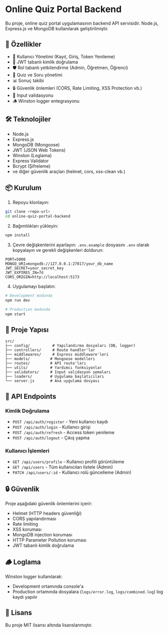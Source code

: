 # Online Quiz Portal Backend

Bu proje, online quiz portal uygulamasının backend API servisidir. Node.js, Express.js ve MongoDB kullanılarak geliştirilmiştir.

## 🚀 Özellikler

- 👥 Kullanıcı Yönetimi (Kayıt, Giriş, Token Yenileme)
- 🔐 JWT tabanlı kimlik doğrulama
- 🛡️ Rol tabanlı yetkilendirme (Admin, Öğretmen, Öğrenci)
- 📝 Quiz ve Soru yönetimi
- 📊 Sonuç takibi
- 🔒 Güvenlik önlemleri (CORS, Rate Limiting, XSS Protection vb.)
- 📝 Input validasyonu
- 🪵 Winston logger entegrasyonu

## 🛠️ Teknolojiler

- Node.js
- Express.js
- MongoDB (Mongoose)
- JWT (JSON Web Tokens)
- Winston (Loglama)
- Express Validator
- Bcrypt (Şifreleme)
- ve diğer güvenlik araçları (helmet, cors, xss-clean vb.)

## 📦 Kurulum

1. Repoyu klonlayın:
```bash
git clone <repo-url>
cd online-quiz-portal-backend
```

2. Bağımlılıkları yükleyin:
```bash
npm install
```

3. Çevre değişkenlerini ayarlayın:
`.env.example` dosyasını `.env` olarak kopyalayın ve gerekli değişkenleri doldurun:
```env
PORT=5000
MONGO_URI=mongodb://127.0.0.1:27017/your_db_name
JWT_SECRET=your_secret_key
JWT_EXPIRES_IN=7d
CORS_ORIGIN=http://localhost:5173
```

4. Uygulamayı başlatın:
```bash
# Development modunda
npm run dev

# Production modunda
npm start
```

## 📁 Proje Yapısı

```
src/
├── config/          # Yapılandırma dosyaları (DB, logger)
├── controllers/     # Route handler'lar
├── middlewares/     # Express middleware'leri
├── models/         # Mongoose modelleri
├── routes/         # API route'ları
├── utils/          # Yardımcı fonksiyonlar
├── validators/     # Input validasyon şemaları
├── loaders/        # Uygulama başlatıcıları
└── server.js       # Ana uygulama dosyası
```

## 🔑 API Endpoints

### Kimlik Doğrulama
- `POST /api/auth/register` - Yeni kullanıcı kaydı
- `POST /api/auth/login` - Kullanıcı girişi
- `POST /api/auth/refresh` - Access token yenileme
- `POST /api/auth/logout` - Çıkış yapma

### Kullanıcı İşlemleri
- `GET /api/users/profile` - Kullanıcı profili görüntüleme
- `GET /api/users` - Tüm kullanıcıları listele (Admin)
- `PATCH /api/users/:id` - Kullanıcı rolü güncelleme (Admin)

## 🔒 Güvenlik

Proje aşağıdaki güvenlik önlemlerini içerir:

- Helmet (HTTP headers güvenliği)
- CORS yapılandırması
- Rate limiting
- XSS koruması
- MongoDB injection koruması
- HTTP Parameter Pollution koruması
- JWT tabanlı kimlik doğrulama

## 🪵 Loglama

Winston logger kullanılarak:
- Development ortamında console'a
- Production ortamında dosyalara (`logs/error.log`, `logs/combined.log`) log kaydı yapılır

## 📝 Lisans

Bu proje MIT lisansı altında lisanslanmıştır.
